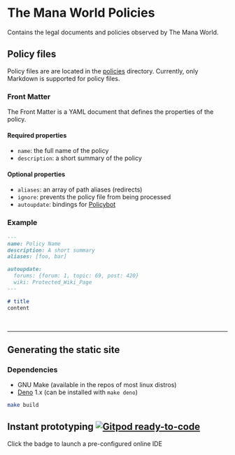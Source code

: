 # The Mana World Policies
Contains the legal documents and policies observed by The Mana World.

## Policy files
Policy files are are located in the [policies](policies) directory.
Currently, only Markdown is supported for policy files.

### Front Matter
The Front Matter is a YAML document that defines the properties of the policy.

#### Required properties
- `name`: the full name of the policy
- `description`: a short summary of the policy

#### Optional properties
- `aliases`: an array of path aliases (redirects)
- `ignore`: prevents the policy file from being processed
- `autoupdate`: bindings for [Policybot](https://gitlab.com/evol/policybot)

### Example
```md
---
name: Policy Name
description: A short summary
aliases: [foo, bar]

autoupdate:
  forums: {forum: 1, topic: 69, post: 420}
  wiki: Protected_Wiki_Page
---

# title
content
```

<br>

---

## Generating the static site

### Dependencies
- GNU Make (available in the repos of most linux distros)
- [Deno](https://deno.land) 1.x (can be installed with `make deno`)

```sh
make build
```

## Instant prototyping [![Gitpod ready-to-code](https://img.shields.io/badge/Gitpod-click_to_open-blue?logo=gitpod)](https://gitpod.io/#https://gitlab.com/evol/policies)
Click the badge to launch a pre-configured online IDE
